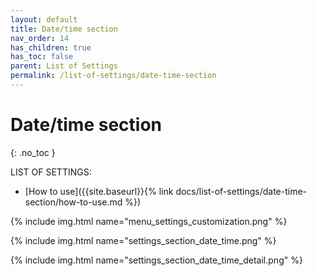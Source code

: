 ```yaml
---
layout: default
title: Date/time section
nav_order: 14
has_children: true
has_toc: false
parent: List of Settings
permalink: /list-of-settings/date-time-section
---
```


# Date/time section
{: .no_toc }

LIST OF SETTINGS:
- [How to use]({{site.baseurl}}{% link docs/list-of-settings/date-time-section/how-to-use.md %})

{% include img.html name="menu_settings_customization.png" %}

{% include img.html name="settings_section_date_time.png" %}

{% include img.html name="settings_section_date_time_detail.png" %}